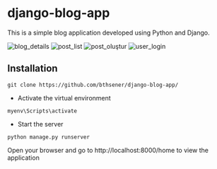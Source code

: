 # django-blog-app
This is a simple blog application developed using Python and Django.

![blog_details](https://github.com/bthsener/django-blog-app/assets/27796975/dfbdcb99-a700-44d6-aa5b-63777163a45b)
![post_list](https://github.com/bthsener/django-blog-app/assets/27796975/ce9479e3-2339-45ec-933e-539bc1560c5b)
![post_oluştur](https://github.com/bthsener/django-blog-app/assets/27796975/47da9a6c-da43-4594-a8b3-5d67210b4f59)
![user_login](https://github.com/bthsener/django-blog-app/assets/27796975/b7624d13-874d-4aef-b89b-739bf2278197)

## Installation

```
git clone https://github.com/bthsener/django-blog-app/
```
* Activate the virtual environment
```
myenv\Scripts\activate
```
* Start the server
```
python manage.py runserver
```
Open your browser and go to http://localhost:8000/home to view the application
